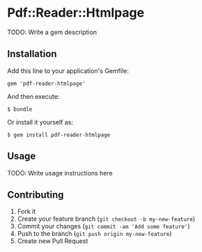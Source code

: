 # Pdf::Reader::Htmlpage

TODO: Write a gem description

## Installation

Add this line to your application's Gemfile:

    gem 'pdf-reader-htmlpage'

And then execute:

    $ bundle

Or install it yourself as:

    $ gem install pdf-reader-htmlpage

## Usage

TODO: Write usage instructions here

## Contributing

1. Fork it
2. Create your feature branch (`git checkout -b my-new-feature`)
3. Commit your changes (`git commit -am 'Add some feature'`)
4. Push to the branch (`git push origin my-new-feature`)
5. Create new Pull Request
